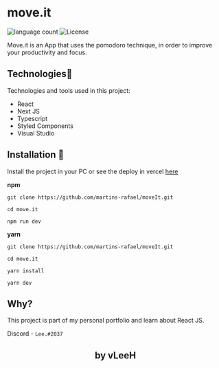 <h1>move.it</h1>
<p>
  <img alt="language count" src="https://img.shields.io/github/languages/count/vLeeH/move.it?color=6E40C9&style=flat-square"> <img alt="License"         src="https://img.shields.io/badge/license-MIT-6E40C9?style=flat-square">
</p>

<p>Move.it is an App that uses the pomodoro technique, in order to improve your productivity and focus.</p>

## Technologies🔧 
Technologies and tools used in this project:
- React
- Next JS
- Typescript
- Styled Components
- Visual Studio  


## Installation 📁
Install the project in your PC or see the deploy in vercel <a href="https://nlw-4moveit.vercel.app/">here</a>

**npm**
```
git clone https://github.com/martins-rafael/moveIt.git 

cd move.it

npm run dev 
```

**yarn**
```
git clone https://github.com/martins-rafael/moveIt.git 

cd move.it

yarn install 

yarn dev
```

## Why? 

This project is part of my personal portfolio and learn about React JS.

Discord - `Lee.#2037`

<h2 align="center">by vLeeH</h2> 
